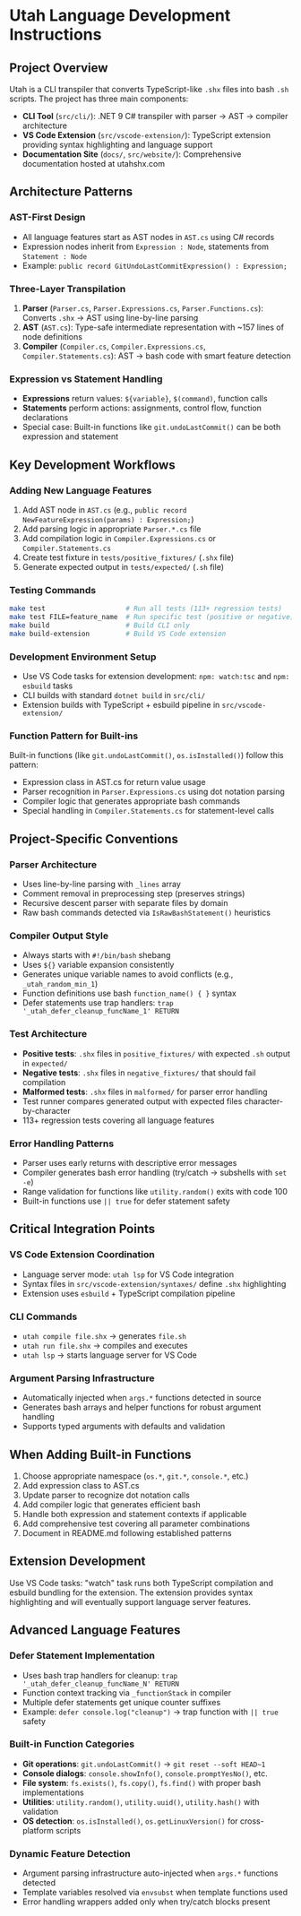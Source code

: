 # Utah Language Development Instructions

## Project Overview
Utah is a CLI transpiler that converts TypeScript-like `.shx` files into bash `.sh` scripts. The project has three main components:
- **CLI Tool** (`src/cli/`): .NET 9 C# transpiler with parser → AST → compiler architecture
- **VS Code Extension** (`src/vscode-extension/`): TypeScript extension providing syntax highlighting and language support
- **Documentation Site** (`docs/`, `src/website/`): Comprehensive documentation hosted at utahshx.com

## Architecture Patterns

### AST-First Design
- All language features start as AST nodes in `AST.cs` using C# records
- Expression nodes inherit from `Expression : Node`, statements from `Statement : Node`
- Example: `public record GitUndoLastCommitExpression() : Expression;`

### Three-Layer Transpilation
1. **Parser** (`Parser.cs`, `Parser.Expressions.cs`, `Parser.Functions.cs`): Converts `.shx` → AST using line-by-line parsing
2. **AST** (`AST.cs`): Type-safe intermediate representation with ~157 lines of node definitions
3. **Compiler** (`Compiler.cs`, `Compiler.Expressions.cs`, `Compiler.Statements.cs`): AST → bash code with smart feature detection

### Expression vs Statement Handling
- **Expressions** return values: `${variable}`, `$(command)`, function calls
- **Statements** perform actions: assignments, control flow, function declarations
- Special case: Built-in functions like `git.undoLastCommit()` can be both expression and statement

## Key Development Workflows

### Adding New Language Features
1. Add AST node in `AST.cs` (e.g., `public record NewFeatureExpression(params) : Expression;`)
2. Add parsing logic in appropriate `Parser.*.cs` file
3. Add compilation logic in `Compiler.Expressions.cs` or `Compiler.Statements.cs`
4. Create test fixture in `tests/positive_fixtures/` (`.shx` file)
5. Generate expected output in `tests/expected/` (`.sh` file)

### Testing Commands
```bash
make test                    # Run all tests (113+ regression tests)
make test FILE=feature_name  # Run specific test (positive or negative)
make build                   # Build CLI only
make build-extension         # Build VS Code extension
```

### Development Environment Setup
- Use VS Code tasks for extension development: `npm: watch:tsc` and `npm: esbuild` tasks
- CLI builds with standard `dotnet build` in `src/cli/`
- Extension builds with TypeScript + esbuild pipeline in `src/vscode-extension/`

### Function Pattern for Built-ins
Built-in functions (like `git.undoLastCommit()`, `os.isInstalled()`) follow this pattern:
- Expression class in AST.cs for return value usage
- Parser recognition in `Parser.Expressions.cs` using dot notation parsing
- Compiler logic that generates appropriate bash commands
- Special handling in `Compiler.Statements.cs` for statement-level calls

## Project-Specific Conventions

### Parser Architecture
- Uses line-by-line parsing with `_lines` array
- Comment removal in preprocessing step (preserves strings)
- Recursive descent parser with separate files by domain
- Raw bash commands detected via `IsRawBashStatement()` heuristics

### Compiler Output Style
- Always starts with `#!/bin/bash` shebang
- Uses `${}` variable expansion consistently
- Generates unique variable names to avoid conflicts (e.g., `_utah_random_min_1`)
- Function definitions use bash `function_name() { }` syntax
- Defer statements use trap handlers: `trap '_utah_defer_cleanup_funcName_1' RETURN`

### Test Architecture
- **Positive tests**: `.shx` files in `positive_fixtures/` with expected `.sh` output in `expected/`
- **Negative tests**: `.shx` files in `negative_fixtures/` that should fail compilation
- **Malformed tests**: `.shx` files in `malformed/` for parser error handling
- Test runner compares generated output with expected files character-by-character
- 113+ regression tests covering all language features

### Error Handling Patterns
- Parser uses early returns with descriptive error messages
- Compiler generates bash error handling (try/catch → subshells with `set -e`)
- Range validation for functions like `utility.random()` exits with code 100
- Built-in functions use `|| true` for defer statement safety

## Critical Integration Points

### VS Code Extension Coordination
- Language server mode: `utah lsp` for VS Code integration
- Syntax files in `src/vscode-extension/syntaxes/` define `.shx` highlighting
- Extension uses `esbuild` + TypeScript compilation pipeline

### CLI Commands
- `utah compile file.shx` → generates `file.sh`
- `utah run file.shx` → compiles and executes
- `utah lsp` → starts language server for VS Code

### Argument Parsing Infrastructure
- Automatically injected when `args.*` functions detected in source
- Generates bash arrays and helper functions for robust argument handling
- Supports typed arguments with defaults and validation

## When Adding Built-in Functions
1. Choose appropriate namespace (`os.*`, `git.*`, `console.*`, etc.)
2. Add expression class to AST.cs
3. Update parser to recognize dot notation calls
4. Add compiler logic that generates efficient bash
5. Handle both expression and statement contexts if applicable
6. Add comprehensive test covering all parameter combinations
7. Document in README.md following established patterns

## Extension Development
Use VS Code tasks: "watch" task runs both TypeScript compilation and esbuild bundling for the extension. The extension provides syntax highlighting and will eventually support language server features.

## Advanced Language Features

### Defer Statement Implementation
- Uses bash trap handlers for cleanup: `trap '_utah_defer_cleanup_funcName_N' RETURN`
- Function context tracking via `_functionStack` in compiler
- Multiple defer statements get unique counter suffixes
- Example: `defer console.log("cleanup")` → trap function with `|| true` safety

### Built-in Function Categories
- **Git operations**: `git.undoLastCommit()` → `git reset --soft HEAD~1`
- **Console dialogs**: `console.showInfo()`, `console.promptYesNo()`, etc.
- **File system**: `fs.exists()`, `fs.copy()`, `fs.find()` with proper bash implementations
- **Utilities**: `utility.random()`, `utility.uuid()`, `utility.hash()` with validation
- **OS detection**: `os.isInstalled()`, `os.getLinuxVersion()` for cross-platform scripts

### Dynamic Feature Detection
- Argument parsing infrastructure auto-injected when `args.*` functions detected
- Template variables resolved via `envsubst` when template functions used
- Error handling wrappers added only when try/catch blocks present
